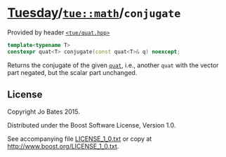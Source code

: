 [Tuesday](../../../README.md)/[`tue::math`](../../namespaces/tue/math.md)/`conjugate`
=====================================================================================
Provided by header [`<tue/quat.hpp>`](../../headers/quat.md)

```c++
template<typename T>
constexpr quat<T> conjugate(const quat<T>& q) noexcept;
```

Returns the conjugate of the given [`quat`](../../headers/quat.md), i.e., another
`quat` with the vector part negated, but the scalar part unchanged.

License
-------
Copyright Jo Bates 2015.

Distributed under the Boost Software License, Version 1.0.

See accompanying file [LICENSE_1_0.txt](../../../LICENSE_1_0.txt) or copy at
http://www.boost.org/LICENSE_1_0.txt.
